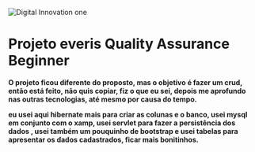 ![Digital Innovation one](https://hermes.digitalinnovation.one/site/images/logo-footer.png)
# Projeto everis Quality Assurance Beginner
**O projeto ficou diferente do proposto, mas o objetivo é fazer um crud, então está feito, não quis copiar, fiz o que eu sei, depois me aprofundo nas outras tecnologias, até mesmo por causa do tempo.**

**eu usei aqui hibernate mais para criar as colunas e o banco, usei mysql em conjunto com o xamp, usei servlet para fazer a persistência dos dados , usei também um pouquinho de bootstrap e usei tabelas para apresentar os dados cadastrados, ficar mais bonitinhos.**

